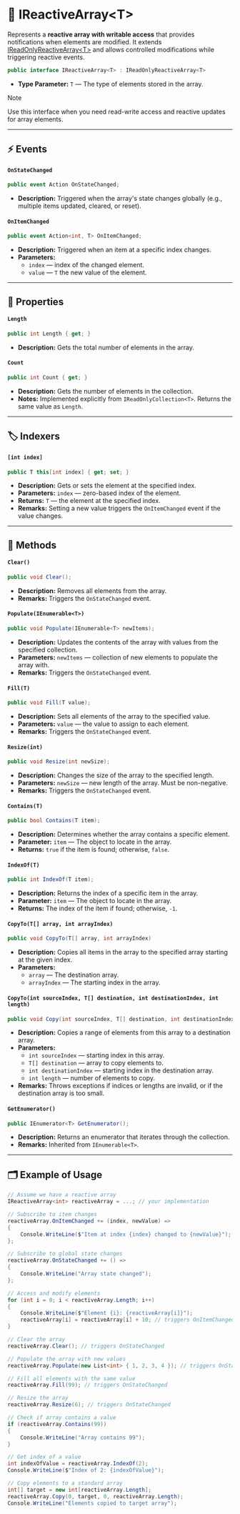 # 🧩 IReactiveArray&lt;T&gt;

Represents a **reactive array with writable access** that provides notifications when elements are modified. It
extends [IReadOnlyReactiveArray&lt;T&gt;](IReadOnlyReactiveArray.md) and allows controlled modifications while
triggering reactive events.

```csharp
public interface IReactiveArray<T> : IReadOnlyReactiveArray<T>
```

- **Type Parameter:** `T` — The type of elements stored in the array.

> [!NOTE]
> Use this interface when you need read-write access and reactive updates for array elements.
---

## ⚡ Events

#### `OnStateChanged`

```csharp
public event Action OnStateChanged;
```

- **Description:** Triggered when the array's state changes globally (e.g., multiple items updated, cleared, or reset).

#### `OnItemChanged`

```csharp
public event Action<int, T> OnItemChanged;
```

- **Description:** Triggered when an item at a specific index changes.
- **Parameters:**
    - `index` — index of the changed element.
    - `value` — `T` the new value of the element.

---

## 🔑 Properties

#### `Length`

```csharp
public int Length { get; }
```

- **Description:** Gets the total number of elements in the array.

#### `Count`

```csharp
public int Count { get; }
```

- **Description:** Gets the number of elements in the collection.
- **Notes:** Implemented explicitly from `IReadOnlyCollection<T>`. Returns the same value as `Length`.

---

## 🏷️ Indexers

#### `[int index]`

```csharp
public T this[int index] { get; set; }
```

- **Description:** Gets or sets the element at the specified index.
- **Parameters:** `index` — zero-based index of the element.
- **Returns:** `T` — the element at the specified index.
- **Remarks:** Setting a new value triggers the `OnItemChanged` event if the value changes.

---

## 🏹 Methods

#### `Clear()`

```csharp
public void Clear();
```

- **Description:** Removes all elements from the array.
- **Remarks:** Triggers the `OnStateChanged` event.

#### `Populate(IEnumerable<T>)`

```csharp
public void Populate(IEnumerable<T> newItems);
```

- **Description:** Updates the contents of the array with values from the specified collection.
- **Parameters:** `newItems` — collection of new elements to populate the array with.
- **Remarks:** Triggers the `OnStateChanged` event.

#### `Fill(T)`

```csharp
public void Fill(T value);
```

- **Description:** Sets all elements of the array to the specified value.
- **Parameters:** `value` — the value to assign to each element.
- **Remarks:** Triggers the `OnStateChanged` event.

#### `Resize(int)`

```csharp
public void Resize(int newSize);
```

- **Description:** Changes the size of the array to the specified length.
- **Parameters:** `newSize` — new length of the array. Must be non-negative.
- **Remarks:** Triggers the `OnStateChanged` event.

#### `Contains(T)`

```csharp
public bool Contains(T item);
```

- **Description:** Determines whether the array contains a specific element.
- **Parameter:** `item` — The object to locate in the array.
- **Returns:** `true` if the item is found; otherwise, `false`.

#### `IndexOf(T)`

```csharp
public int IndexOf(T item);
```

- **Description:** Returns the index of a specific item in the array.
- **Parameter:** `item` — The object to locate in the array.
- **Returns:** The index of the item if found; otherwise, `-1`.

#### `CopyTo(T[] array, int arrayIndex)`

```csharp
public void CopyTo(T[] array, int arrayIndex)
```

- **Description:** Copies all items in the array to the specified array starting at the given index.
- **Parameters:**
    - `array` — The destination array.
    - `arrayIndex` — The starting index in the array.

#### `CopyTo(int sourceIndex, T[] destination, int destinationIndex, int length)`

```csharp
public void Copy(int sourceIndex, T[] destination, int destinationIndex, int length);
```

- **Description:** Copies a range of elements from this array to a destination array.
- **Parameters:**
    - `int sourceIndex` — starting index in this array.
    - `T[] destination` — array to copy elements to.
    - `int destinationIndex` — starting index in the destination array.
    - `int length` — number of elements to copy.
- **Remarks:** Throws exceptions if indices or lengths are invalid, or if the destination array is too small.

#### `GetEnumerator()`

```csharp
public IEnumerator<T> GetEnumerator();
```

- **Description:** Returns an enumerator that iterates through the collection.
- **Remarks:** Inherited from `IEnumerable<T>`.

---

## 🗂 Example of Usage

```csharp
// Assume we have a reactive array
IReactiveArray<int> reactiveArray = ...; // your implementation

// Subscribe to item changes
reactiveArray.OnItemChanged += (index, newValue) =>
{
    Console.WriteLine($"Item at index {index} changed to {newValue}");
};

// Subscribe to global state changes
reactiveArray.OnStateChanged += () =>
{
    Console.WriteLine("Array state changed");
};

// Access and modify elements
for (int i = 0; i < reactiveArray.Length; i++)
{
    Console.WriteLine($"Element {i}: {reactiveArray[i]}");
    reactiveArray[i] = reactiveArray[i] + 10; // triggers OnItemChanged if value changes
}

// Clear the array
reactiveArray.Clear(); // triggers OnStateChanged

// Populate the array with new values
reactiveArray.Populate(new List<int> { 1, 2, 3, 4 }); // triggers OnStateChanged

// Fill all elements with the same value
reactiveArray.Fill(99); // triggers OnStateChanged

// Resize the array
reactiveArray.Resize(6); // triggers OnStateChanged

// Check if array contains a value
if (reactiveArray.Contains(99))
{
    Console.WriteLine("Array contains 99");
}

// Get index of a value
int indexOfValue = reactiveArray.IndexOf(2);
Console.WriteLine($"Index of 2: {indexOfValue}");

// Copy elements to a standard array
int[] target = new int[reactiveArray.Length];
reactiveArray.Copy(0, target, 0, reactiveArray.Length);
Console.WriteLine("Elements copied to target array");
```